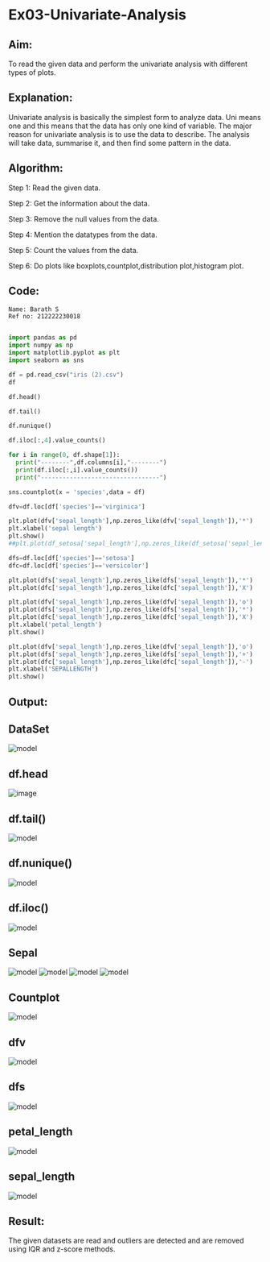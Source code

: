 # Ex03-Univariate-Analysis

## Aim:
To read the given data and perform the univariate analysis with different types of plots.

## Explanation:
Univariate analysis is basically the simplest form to analyze data. Uni means one and this means that the data has only one kind of variable. The major reason for univariate analysis is to use the data to describe. The analysis will take data, summarise it, and then find some pattern in the data.

## Algorithm:

Step 1:
Read the given data.

Step 2:
Get the information about the data.

Step 3:
Remove the null values from the data.

Step 4:
Mention the datatypes from the data.

Step 5:
Count the values from the data.

Step 6:
Do plots like boxplots,countplot,distribution plot,histogram plot.

## Code:
```
Name: Barath S
Ref no: 212222230018
```
```python

import pandas as pd
import numpy as np
import matplotlib.pyplot as plt
import seaborn as sns

df = pd.read_csv("iris (2).csv")
df

df.head()

df.tail()

df.nunique()

df.iloc[:,4].value_counts()

for i in range(0, df.shape[1]):
  print("--------",df.columns[i],"--------")
  print(df.iloc[:,i].value_counts())
  print("---------------------------------")

sns.countplot(x = 'species',data = df)

dfv=df.loc[df['species']=='virginica']

plt.plot(dfv['sepal_length'],np.zeros_like(dfv['sepal_length']),'*')
plt.xlabel('sepal length')
plt.show()
##plt.plot(df_setosa['sepal_length'],np.zeros_like(df_setosa['sepal_length']),'o')

dfs=df.loc[df['species']=='setosa']
dfc=df.loc[df['species']=='versicolor']

plt.plot(dfs['sepal_length'],np.zeros_like(dfs['sepal_length']),'*')
plt.plot(dfc['sepal_length'],np.zeros_like(dfc['sepal_length']),'X')

plt.plot(dfv['sepal_length'],np.zeros_like(dfv['sepal_length']),'o')
plt.plot(dfs['sepal_length'],np.zeros_like(dfs['sepal_length']),'*')
plt.plot(dfc['sepal_length'],np.zeros_like(dfc['sepal_length']),'X')
plt.xlabel('petal_length')
plt.show()

plt.plot(dfv['sepal_length'],np.zeros_like(dfv['sepal_length']),'o')
plt.plot(dfs['sepal_length'],np.zeros_like(dfs['sepal_length']),'+')
plt.plot(dfc['sepal_length'],np.zeros_like(dfc['sepal_length']),'-')
plt.xlabel('SEPALLENGTH')
plt.show()
```

## Output:

## DataSet

![model](df.png)

## df.head

![image](head.png)

## df.tail()

![model](tail.png)

## df.nunique()

![model](nuni.png)

## df.iloc()

![model](https://github.com/barathsubramani/Ex03-Univariate-Analysis/blob/main/iloc.png)

## Sepal

![model](https://github.com/barathsubramani/Ex03-Univariate-Analysis/blob/main/sepal1.png)
![model](https://github.com/barathsubramani/Ex03-Univariate-Analysis/blob/main/sepal2.png)
![model](https://github.com/barathsubramani/Ex03-Univariate-Analysis/blob/main/sepal3.png)
![model](https://github.com/barathsubramani/Ex03-Univariate-Analysis/blob/main/sepal4.png)


## Countplot

![model](https://github.com/barathsubramani/Ex03-Univariate-Analysis/blob/main/sns.png)

## dfv

![model](https://github.com/barathsubramani/Ex03-Univariate-Analysis/blob/main/dfv.png)

## dfs

![model](https://github.com/barathsubramani/Ex03-Univariate-Analysis/blob/main/dfs.png)

## petal_length

![model](https://github.com/barathsubramani/Ex03-Univariate-Analysis/blob/main/plot.png)

## sepal_length

![model](https://github.com/barathsubramani/Ex03-Univariate-Analysis/blob/main/last.png)


## Result:
The given datasets are read and outliers are detected and are removed using IQR and z-score methods.

